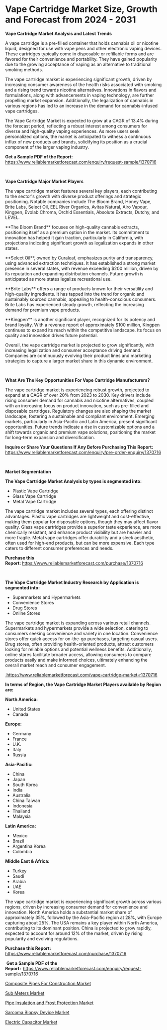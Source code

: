 <p><h1>Vape Cartridge Market Size, Growth and Forecast from 2024 - 2031</h1></p><p><strong>Vape Cartridge Market Analysis and Latest Trends</strong></p>
<p><p>A vape cartridge is a pre-filled container that holds cannabis oil or nicotine liquid, designed for use with vape pens and other electronic vaping devices. These cartridges typically come in disposable or refillable forms and are favored for their convenience and portability. They have gained popularity due to the growing acceptance of vaping as an alternative to traditional smoking methods.</p><p>The vape cartridge market is experiencing significant growth, driven by increasing consumer awareness of the health risks associated with smoking and a rising trend towards nicotine alternatives. Innovations in flavors and formulations, along with advancements in vaping technology, are further propelling market expansion. Additionally, the legalization of cannabis in various regions has led to an increase in the demand for cannabis-infused vape cartridges.</p><p>The Vape Cartridge Market is expected to grow at a CAGR of 13.4% during the forecast period, reflecting a robust interest among consumers for diverse and high-quality vaping experiences. As more users seek personalized options, the market is anticipated to witness a continuous influx of new products and brands, solidifying its position as a crucial component of the larger vaping industry.</p></p>
<p><strong>Get a Sample PDF of the Report:&nbsp;</strong> <a href="https://www.reliablemarketforecast.com/enquiry/request-sample/1370716?utm_campaign=1874&utm_medium=2&utm_source=Github&utm_content=ia&utm_term=06122024&utm_id=vape-cartridge">https://www.reliablemarketforecast.com/enquiry/request-sample/1370716</a></p>
<p>&nbsp;</p>
<p><strong>Vape Cartridge Major Market Players</strong></p>
<p><p>The vape cartridge market features several key players, each contributing to the sector's growth with diverse product offerings and strategic positioning. Notable companies include The Bloom Brand, Honey Vape, Brite Labs, Select Oil, EEL River Organics, Avitas Natural, Airo Vapour, Kingpen, Evolab Chroma, Orchid Essentials, Absolute Extracts, Dutchy, and LEVEL.</p><p>**The Bloom Brand** focuses on high-quality cannabis extracts, positioning itself as a premium option in the market. Its commitment to innovation has helped it gain traction, particularly in California, with projections indicating significant growth as legalization expands in other states.</p><p>**Select Oil**, owned by Curaleaf, emphasizes purity and transparency, using advanced extraction techniques. It has established a strong market presence in several states, with revenue exceeding $200 million, driven by its reputation and expanding distribution channels. Future growth is anticipated as more states legalize recreational use.</p><p>**Brite Labs** offers a range of products known for their versatility and high-quality ingredients. It has tapped into the trend for organic and sustainably sourced cannabis, appealing to health-conscious consumers. Brite Labs has experienced steady growth, reflecting the increasing demand for premium vape products.</p><p>**Kingpen** is another significant player, recognized for its potency and brand loyalty. With a revenue report of approximately $100 million, Kingpen continues to expand its reach within the competitive landscape. Its focus on quality and innovation drives future potential.</p><p>Overall, the vape cartridge market is projected to grow significantly, with increasing legalization and consumer acceptance driving demand. Companies are continuously evolving their product lines and marketing strategies to capture a larger market share in this dynamic environment.</p></p>
<p>&nbsp;</p>
<p><strong>What Are The Key Opportunities For Vape Cartridge Manufacturers?</strong></p>
<p><p>The vape cartridge market is experiencing robust growth, projected to expand at a CAGR of over 20% from 2023 to 2030. Key drivers include rising consumer demand for cannabis and nicotine alternatives, coupled with an increasing focus on product innovation, such as pre-filled and disposable cartridges. Regulatory changes are also shaping the market landscape, fostering a sustainable and compliant environment. Emerging markets, particularly in Asia-Pacific and Latin America, present significant opportunities. Future trends indicate a rise in customizable options and a shift towards organic and premium vape solutions, positioning the market for long-term expansion and diversification.</p></p>
<p><strong>Inquire or Share Your Questions If Any Before Purchasing This Report:</strong> <a href="https://www.reliablemarketforecast.com/enquiry/pre-order-enquiry/1370716?utm_campaign=1874&utm_medium=2&utm_source=Github&utm_content=ia&utm_term=06122024&utm_id=vape-cartridge">https://www.reliablemarketforecast.com/enquiry/pre-order-enquiry/1370716</a></p>
<p>&nbsp;</p>
<p><strong>Market Segmentation</strong></p>
<p><strong>The Vape Cartridge Market Analysis by types is segmented into:</strong></p>
<p><ul><li>Plastic Vape Cartridge</li><li>Glass Vape Cartridge</li><li>Metal Vape Cartridge</li></ul></p>
<p><p>The vape cartridge market includes several types, each offering distinct advantages. Plastic vape cartridges are lightweight and cost-effective, making them popular for disposable options, though they may affect flavor quality. Glass vape cartridges provide a superior taste experience, are more chemically resistant, and enhance product visibility but are heavier and more fragile. Metal vape cartridges offer durability and a sleek aesthetic, often used for high-end products, but can be more expensive. Each type caters to different consumer preferences and needs.</p></p>
<p><strong>Purchase this Report:&nbsp;</strong><a href="https://www.reliablemarketforecast.com/purchase/1370716?utm_campaign=1874&utm_medium=2&utm_source=Github&utm_content=ia&utm_term=06122024&utm_id=vape-cartridge">https://www.reliablemarketforecast.com/purchase/1370716</a></p>
<p>&nbsp;</p>
<p><strong>The Vape Cartridge Market Industry Research by Application is segmented into:</strong></p>
<p><ul><li>Supermarkets and Hypermarkets</li><li>Convenience Stores</li><li>Drug Stores</li><li>Online Stores</li></ul></p>
<p><p>The vape cartridge market is expanding across various retail channels. Supermarkets and hypermarkets provide a wide selection, catering to consumers seeking convenience and variety in one location. Convenience stores offer quick access for on-the-go purchases, targeting casual users. Drug stores, often providing health-oriented products, attract customers looking for reliable options and potential wellness benefits. Additionally, online stores facilitate broader access, allowing consumers to compare products easily and make informed choices, ultimately enhancing the overall market reach and consumer engagement.</p></p>
<p><a href="https://www.reliablemarketforecast.com/vape-cartridge-market-r1370716?utm_campaign=1874&utm_medium=2&utm_source=Github&utm_content=ia&utm_term=06122024&utm_id=vape-cartridge">&nbsp;https://www.reliablemarketforecast.com/vape-cartridge-market-r1370716</a></p>
<p><strong>In terms of Region, the Vape Cartridge Market Players available by Region are:</strong></p>
<p>
    <p> <strong> North America: </strong>
        <ul>
            <li>United States</li>
            <li>Canada</li>
        </ul>
        </p> 
    <p> <strong> Europe: </strong>
        <ul>
            <li>Germany</li>
            <li>France</li>
            <li>U.K.</li>
            <li>Italy</li>
            <li>Russia</li>
        </ul>
        </p> 
    <p> <strong> Asia-Pacific: </strong>
        <ul>
            <li>China</li>
            <li>Japan</li>
            <li>South Korea</li>
            <li>India</li>
            <li>Australia</li>
            <li>China Taiwan</li>
            <li>Indonesia</li>
            <li>Thailand</li>
            <li>Malaysia</li>
        </ul>
        </p> 
    <p> <strong> Latin America: </strong>
        <ul>
            <li>Mexico</li>
            <li>Brazil</li>
            <li>Argentina Korea</li>
            <li>Colombia</li>
        </ul>
        </p> 
    <p> <strong> Middle East & Africa: </strong>
        <ul>
            <li>Turkey</li>
            <li>Saudi</li>
            <li>Arabia</li>
            <li>UAE</li>
            <li>Korea</li>
        </ul>
    </p>
    </p>
<p><p>The vape cartridge market is experiencing significant growth across various regions, driven by increasing consumer demand for convenience and innovation. North America holds a substantial market share of approximately 35%, followed by the Asia-Pacific region at 28%, with Europe capturing about 25%. The USA remains a key player within North America, contributing to its dominant position. China is projected to grow rapidly, expected to account for around 12% of the market, driven by rising popularity and evolving regulations.</p></p>
<p><strong>Purchase this Report: </strong><a href="https://www.reliablemarketforecast.com/purchase/1370716?utm_campaign=1874&utm_medium=2&utm_source=Github&utm_content=ia&utm_term=06122024&utm_id=vape-cartridge">https://www.reliablemarketforecast.com/purchase/1370716</a></p>
<p>&nbsp;<strong>Get a Sample PDF of the Report:&nbsp;&nbsp;</strong><a href="https://www.reliablemarketforecast.com/enquiry/request-sample/1370716?utm_campaign=1874&utm_medium=2&utm_source=Github&utm_content=ia&utm_term=06122024&utm_id=vape-cartridge">https://www.reliablemarketforecast.com/enquiry/request-sample/1370716</a></p>
<p><strong></strong></p>
<p><p><a href="https://issuu.com/reportprime-2/docs/composite-pipes-for-construction-market-size-2030.?utm_campaign=1874&utm_medium=2&utm_source=Github&utm_content=ia&utm_term=06122024&utm_id=vape-cartridge">Composite Pipes For Construction Market</a></p><p><a href="https://www.linkedin.com/pulse/recent-analysis-sub-meters-market-trends-share-sales-growth-cagr-obiye?utm_campaign=1874&utm_medium=2&utm_source=Github&utm_content=ia&utm_term=06122024&utm_id=vape-cartridge">Sub Meters Market</a></p><p><a href="https://issuu.com/reportprime-2/docs/pipe-insulation-and-frost-protection-market-size-2?utm_campaign=1874&utm_medium=2&utm_source=Github&utm_content=ia&utm_term=06122024&utm_id=vape-cartridge">Pipe Insulation and Frost Protection Market</a></p><p><a href="https://github.com/ChiragRP21/Market-Research-Report-List-6/blob/main/sarcoma-biopsy-device-market.md?utm_campaign=1874&utm_medium=2&utm_source=Github&utm_content=ia&utm_term=06122024&utm_id=vape-cartridge">Sarcoma Biopsy Device Market</a></p><p><a href="https://www.linkedin.com/pulse/global-study-electric-capacitor-market-from-2024-2031-mean-cost-vlexe?utm_campaign=1874&utm_medium=2&utm_source=Github&utm_content=ia&utm_term=06122024&utm_id=vape-cartridge">Electric Capacitor Market</a></p></p>